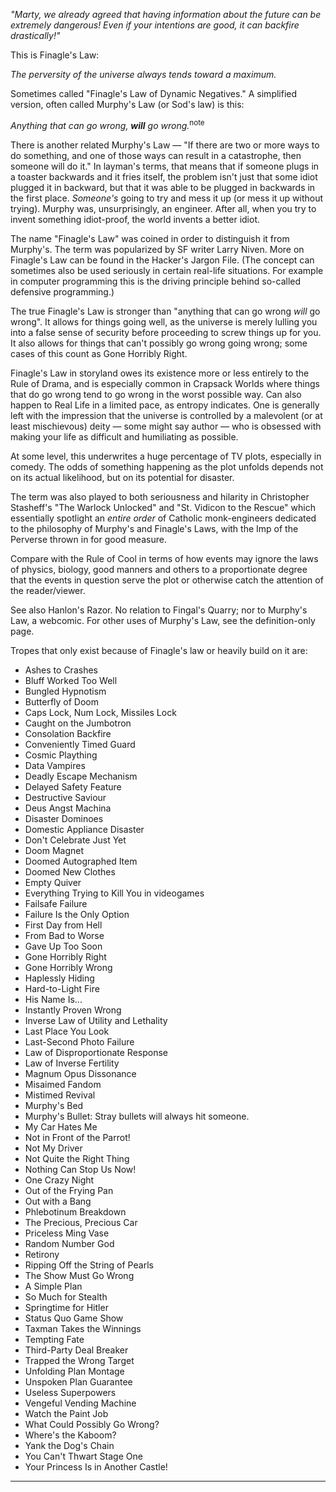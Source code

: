 _"Marty, we already agreed that having information about the future can be extremely dangerous! Even if your intentions are good, it can backfire drastically!"_

This is Finagle's Law:

_The perversity of the universe always tends toward a maximum._

Sometimes called "Finagle's Law of Dynamic Negatives." A simplified version, often called Murphy's Law (or Sod's law) is this:

_Anything that can go wrong, **will** go wrong._<sup>note&nbsp;</sup> 

There is another related Murphy's Law — "If there are two or more ways to do something, and one of those ways can result in a catastrophe, then someone will do it." In layman's terms, that means that if someone plugs in a toaster backwards and it fries itself, the problem isn't just that some idiot plugged it in backward, but that it was able to be plugged in backwards in the first place. _Someone's_ going to try and mess it up (or mess it up without trying). Murphy was, unsurprisingly, an engineer. After all, when you try to invent something idiot-proof, the world invents a better idiot.

The name "Finagle's Law" was coined in order to distinguish it from Murphy's. The term was popularized by SF writer Larry Niven. More on Finagle's Law can be found in the Hacker's Jargon File. (The concept can sometimes also be used seriously in certain real-life situations. For example in computer programming this is the driving principle behind so-called defensive programming.)

The true Finagle's Law is stronger than "anything that can go wrong _will_ go wrong". It allows for things going well, as the universe is merely lulling you into a false sense of security before proceeding to screw things up for you. It also allows for things that can't possibly go wrong going wrong; some cases of this count as Gone Horribly Right.

Finagle's Law in storyland owes its existence more or less entirely to the Rule of Drama, and is especially common in Crapsack Worlds where things that do go wrong tend to go wrong in the worst possible way. Can also happen to Real Life in a limited pace, as entropy indicates. One is generally left with the impression that the universe is controlled by a malevolent (or at least mischievous) deity — some might say author — who is obsessed with making your life as difficult and humiliating as possible.

At some level, this underwrites a huge percentage of TV plots, especially in comedy. The odds of something happening as the plot unfolds depends not on its actual likelihood, but on its potential for disaster.

The term was also played to both seriousness and hilarity in Christopher Stasheff's "The Warlock Unlocked" and "St. Vidicon to the Rescue" which essentially spotlight an _entire order_ of Catholic monk-engineers dedicated to the philosophy of Murphy's and Finagle's Laws, with the Imp of the Perverse thrown in for good measure.

Compare with the Rule of Cool in terms of how events may ignore the laws of physics, biology, good manners and others to a proportionate degree that the events in question serve the plot or otherwise catch the attention of the reader/viewer.

See also Hanlon's Razor. No relation to Fingal's Quarry; nor to Murphy's Law, a webcomic. For other uses of Murphy's Law, see the definition-only page.

Tropes that only exist because of Finagle's law or heavily build on it are:

-   Ashes to Crashes
-   Bluff Worked Too Well
-   Bungled Hypnotism
-   Butterfly of Doom
-   Caps Lock, Num Lock, Missiles Lock
-   Caught on the Jumbotron
-   Consolation Backfire
-   Conveniently Timed Guard
-   Cosmic Plaything
-   Data Vampires
-   Deadly Escape Mechanism
-   Delayed Safety Feature
-   Destructive Saviour
-   Deus Angst Machina
-   Disaster Dominoes
-   Domestic Appliance Disaster
-   Don't Celebrate Just Yet
-   Doom Magnet
-   Doomed Autographed Item
-   Doomed New Clothes
-   Empty Quiver
-   Everything Trying to Kill You in videogames
-   Failsafe Failure
-   Failure Is the Only Option
-   First Day from Hell
-   From Bad to Worse
-   Gave Up Too Soon
-   Gone Horribly Right
-   Gone Horribly Wrong
-   Haplessly Hiding
-   Hard-to-Light Fire
-   His Name Is...
-   Instantly Proven Wrong
-   Inverse Law of Utility and Lethality
-   Last Place You Look
-   Last-Second Photo Failure
-   Law of Disproportionate Response
-   Law of Inverse Fertility
-   Magnum Opus Dissonance
-   Misaimed Fandom
-   Mistimed Revival
-   Murphy's Bed
-   Murphy's Bullet: Stray bullets will always hit someone.
-   My Car Hates Me
-   Not in Front of the Parrot!
-   Not My Driver
-   Not Quite the Right Thing
-   Nothing Can Stop Us Now!
-   One Crazy Night
-   Out of the Frying Pan
-   Out with a Bang
-   Phlebotinum Breakdown
-   The Precious, Precious Car
-   Priceless Ming Vase
-   Random Number God
-   Retirony
-   Ripping Off the String of Pearls
-   The Show Must Go Wrong
-   A Simple Plan
-   So Much for Stealth
-   Springtime for Hitler
-   Status Quo Game Show
-   Taxman Takes the Winnings
-   Tempting Fate
-   Third-Party Deal Breaker
-   Trapped the Wrong Target
-   Unfolding Plan Montage
-   Unspoken Plan Guarantee
-   Useless Superpowers
-   Vengeful Vending Machine
-   Watch the Paint Job
-   What Could Possibly Go Wrong?
-   Where's the Kaboom?
-   Yank the Dog's Chain
-   You Can't Thwart Stage One
-   Your Princess Is in Another Castle!

___